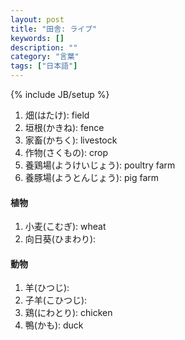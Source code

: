 ```yaml
---
layout: post
title: "田舎: ライブ"
keywords: []
description: ""
category: "言葉"
tags: ["日本語"]
---
```

{% include JB/setup %}

1. 畑(はたけ): field
2. 垣根(かきね): fence
3. 家畜(かちく): livestock
4. 作物(さくもの): crop
5. 養鶏場(ようけいじょう): poultry farm
6. 養豚場(ようとんじょう): pig farm


#### 植物
1. 小麦(こむぎ): wheat
2. 向日葵(ひまわり):

#### 動物
1. 羊(ひつじ):
2. 子羊(こひつじ):
3. 鶏(にわとり): chicken
4. 鴨(かも): duck

